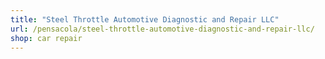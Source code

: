 ```yaml
---
title: "Steel Throttle Automotive Diagnostic and Repair LLC"
url: /pensacola/steel-throttle-automotive-diagnostic-and-repair-llc/
shop: car repair
---
```

